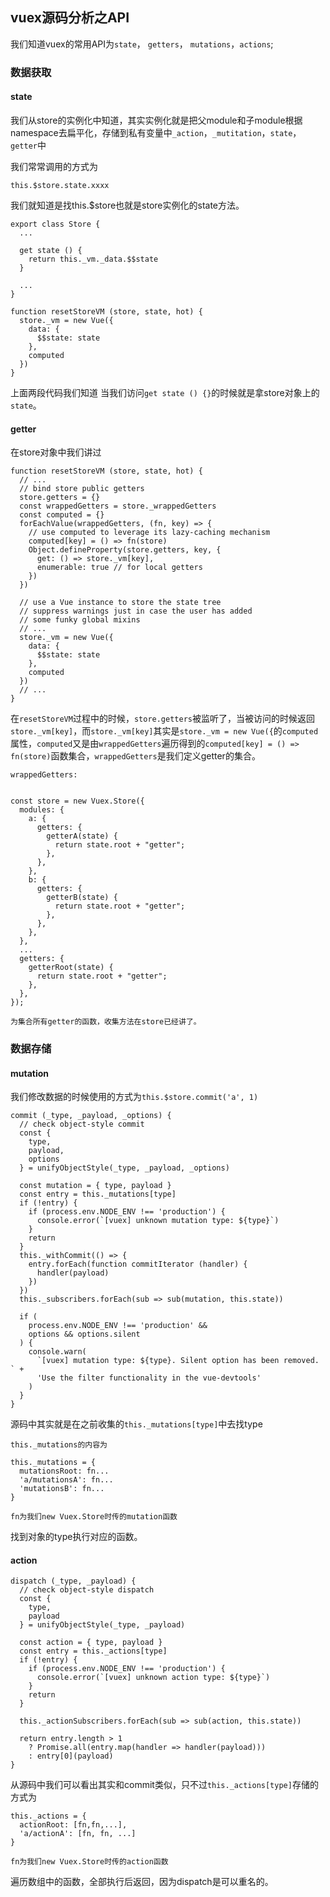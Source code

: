 ## vuex源码分析之API

我们知道vuex的常用API为`state`， `getters`， `mutations`，`actions`;

### 数据获取

#### state
我们从store的实例化中知道，其实实例化就是把父module和子module根据namespace去扁平化，存储到私有变量中`_action`，`_mutitation`，`state`，`getter`中

我们常常调用的方式为
```
this.$store.state.xxxx
```
我们就知道是找this.$store也就是store实例化的state方法。

```
export class Store {
  ...

  get state () {
    return this._vm._data.$$state
  }

  ...
}

function resetStoreVM (store, state, hot) {
  store._vm = new Vue({
    data: {
      $$state: state
    },
    computed
  })
}
```

上面两段代码我们知道 当我们访问`get state () {}`的时候就是拿store对象上的`state`。

#### getter
在store对象中我们讲过
```
function resetStoreVM (store, state, hot) {
  // ...
  // bind store public getters
  store.getters = {}
  const wrappedGetters = store._wrappedGetters
  const computed = {}
  forEachValue(wrappedGetters, (fn, key) => {
    // use computed to leverage its lazy-caching mechanism
    computed[key] = () => fn(store)
    Object.defineProperty(store.getters, key, {
      get: () => store._vm[key],
      enumerable: true // for local getters
    })
  })

  // use a Vue instance to store the state tree
  // suppress warnings just in case the user has added
  // some funky global mixins
  // ...
  store._vm = new Vue({
    data: {
      $$state: state
    },
    computed
  })
  // ...
}
```
在`resetStoreVM`过程中的时候，`store.getters`被监听了，当被访问的时候返回`store._vm[key]`，而`store._vm[key]`其实是`store._vm = new Vue({`的`computed`属性，`computed`又是由`wrappedGetters`遍历得到的`computed[key] = () => fn(store)`函数集合，`wrappedGetters`是我们定义getter的集合。
```
wrappedGetters:


const store = new Vuex.Store({
  modules: {
    a: {
      getters: {
        getterA(state) {
          return state.root + "getter";
        },
      },
    },
    b: {
      getters: {
        getterB(state) {
          return state.root + "getter";
        },
      },
    },
  },
  ...
  getters: {
    getterRoot(state) {
      return state.root + "getter";
    },
  },
});

为集合所有getter的函数，收集方法在store已经讲了。
```

### 数据存储
#### mutation

我们修改数据的时候使用的方式为`this.$store.commit('a', 1)`

```
commit (_type, _payload, _options) {
  // check object-style commit
  const {
    type,
    payload,
    options
  } = unifyObjectStyle(_type, _payload, _options)

  const mutation = { type, payload }
  const entry = this._mutations[type]
  if (!entry) {
    if (process.env.NODE_ENV !== 'production') {
      console.error(`[vuex] unknown mutation type: ${type}`)
    }
    return
  }
  this._withCommit(() => {
    entry.forEach(function commitIterator (handler) {
      handler(payload)
    })
  })
  this._subscribers.forEach(sub => sub(mutation, this.state))

  if (
    process.env.NODE_ENV !== 'production' &&
    options && options.silent
  ) {
    console.warn(
      `[vuex] mutation type: ${type}. Silent option has been removed. ` +
      'Use the filter functionality in the vue-devtools'
    )
  }
}
```
源码中其实就是在之前收集的`this._mutations[type]`中去找type
```
this._mutations的内容为

this._mutations = {
  mutationsRoot: fn...
  'a/mutationsA': fn...
  'mutationsB': fn...
}

fn为我们new Vuex.Store时传的mutation函数
```
找到对象的type执行对应的函数。


#### action
```
dispatch (_type, _payload) {
  // check object-style dispatch
  const {
    type,
    payload
  } = unifyObjectStyle(_type, _payload)

  const action = { type, payload }
  const entry = this._actions[type]
  if (!entry) {
    if (process.env.NODE_ENV !== 'production') {
      console.error(`[vuex] unknown action type: ${type}`)
    }
    return
  }

  this._actionSubscribers.forEach(sub => sub(action, this.state))

  return entry.length > 1
    ? Promise.all(entry.map(handler => handler(payload)))
    : entry[0](payload)
}
```
从源码中我们可以看出其实和commit类似，只不过`this._actions[type]`存储的方式为
```
this._actions = {
  actionRoot: [fn,fn,...],
  'a/actionA': [fn, fn, ...]
}

fn为我们new Vuex.Store时传的action函数
```
遍历数组中的函数，全部执行后返回，因为dispatch是可以重名的。
